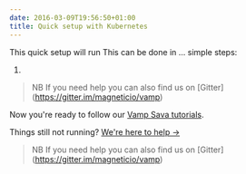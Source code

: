 ```yaml
---
date: 2016-03-09T19:56:50+01:00
title: Quick setup with Kubernetes
---
```


This quick setup will run 
This can be done in ... simple steps:

1. 

> NB If you need help you can also find us on [Gitter] (https://gitter.im/magneticio/vamp)



Now you're ready to follow our [Vamp Sava tutorials](/deploy-your-first-blueprint/).

Things still not running? [We're here to help →](https://github.com/magneticio/vamp/issues)

> NB If you need help you can also find us on [Gitter] (https://gitter.im/magneticio/vamp)